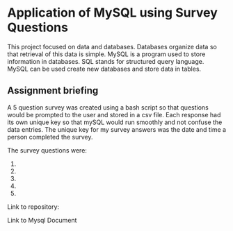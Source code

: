 # Application of MySQL using Survey Questions

This project focused on data and databases. Databases organize data so that retrieval of this data is simple. 
MySQL is a program used to store information in databases. SQL stands for structured query language. MySQL can be used
create new databases and store data in tables.

## Assignment briefing
A 5 question survey was created using a bash script so that questions would be prompted to the user and stored
in a csv file. Each response had its own unique key so that mySQL would run smoothly and not confuse the data entries. 
The unique key for my survey answers was the date and time a person completed the survey.

The survey questions were:

1. 
2.
3.
4.
5.

Link to repository:

Link to Mysql Document
